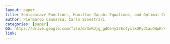 ```yaml
---
layout: paper
title: Semiconcave Functions, Hamilton–Jacobi Equations, and Optimal Control
author: Piermarco Cannarsa, Carlo Sinestrari
categories: [paper]
GG: https://drive.google.com/file/d/1wRJjg_gdOe4y37Ec4yilkUPyd1auQWwK/view?usp=drive_link
link:
---
```


<!--more-->

